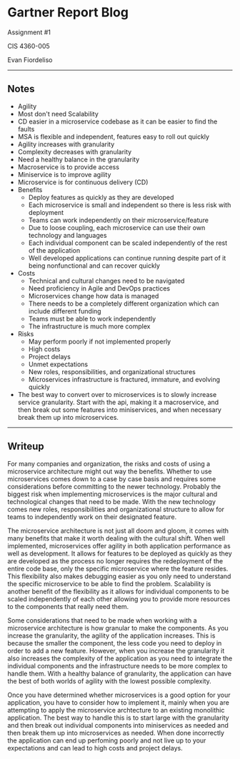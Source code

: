 # Gartner Report Blog

Assignment #1

CIS 4360-005

Evan Fiordeliso

---
## Notes
* Agility
* Most don't need Scalability
* CD easier in a microservice codebase as it can be easier to find the faults
* MSA is flexible and independent, features easy to roll out quickly
* Agility increases with granularity
* Complexity decreases with granularity
* Need a healthy balance in the granularity
* Macroservice is to provide access
* Miniservice is to improve agility
* Microservice is for continuous delivery (CD)
* Benefits
    * Deploy features as quickly as they are developed
    * Each microservice is small and independent so there is less risk with deployment
    * Teams can work independently on their microservice/feature
    * Due to loose coupling, each microservice can use their own technology and languages
    * Each individual component can be scaled independently of the rest of the application
    * Well developed applications can continue running despite part of it being nonfunctional and can recover quickly
* Costs
    * Technical and cultural changes need to be navigated
    * Need proficiency in Agile and DevOps practices
    * Microservices change how data is managed
    * There needs to be a completely different organization which can include different funding
    * Teams must be able to work independently
    * The infrastructure is much more complex
* Risks
    * May perform poorly if not implemented properly
    * High costs
    * Project delays
    * Unmet expectations
    * New roles, responsibilities, and organizational structures
    * Microservices infrastructure is fractured, immature, and evolving quickly
* The best way to convert over to microservices is to slowly increase service granularity. Start with the api, making it a macroservice, and then break out some features into miniservices, and when necessary break them up into microservices.

---
## Writeup
For many companies and organization, the risks and costs of using a
microservice architecture might out way the benefits. Whether to use
microservices comes down to a case by case basis and requires some
considerations before committing to the newer technology. Probably the
biggest risk when implementing microservices is the major cultural and
technological changes that need to be made. With the new technology comes
new roles, responsibilities and organizational structure to allow for
teams to independently work on their designated feature.

The microservice architecture is not just all doom and gloom, it comes with
many benefits that make it worth dealing with the cultural shift. When well
implemented, microservices offer agility in both application performance as
well as development. It allows for features to be deployed as quickly as
they are developed as the process no longer requires the redeployment of the
entire code base, only the specific microservice where the feature resides.
This flexibility also makes debugging easier as you only need to understand
the specific microservice to be able to find the problem. Scalability is
another benefit of the flexibility as it allows for individual components
to be scaled independently of each other allowing you to provide more
resources to the components that really need them.

Some considerations that need to be made when working with a microservice
architecture is how granular to make the components. As you increase the
granularity, the agility of the application increases. This is because the
smaller the component, the less code you need to deploy in order to add a
new feature. However, when you increase the granularity it also increases
the complexity of the application as you need to integrate the individual
components and the infrastructure needs to be more complex to handle them.
With a healthy balance of granularity, the application can have the best of
both worlds of agility with the lowest possible complexity.

Once you have determined whether microservices is a good option for your
application, you have to consider how to implement it, mainly when you
are attempting to apply the microservice archtecture to an existing
monolithic application. The best way to handle this is to start large
with the granularity and then break out individual components into
miniservices as needed and then break them up into microservices as
needed. When done incorrectly the application can end up perfoming poorly
and not live up to your expectations and can lead to high costs and
project delays.